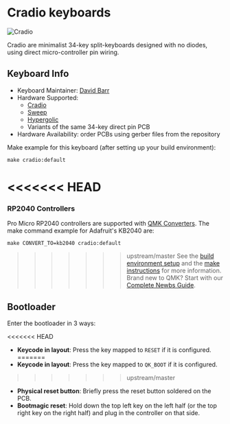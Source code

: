 # Cradio keyboards

![Cradio](https://raw.githubusercontent.com/filterpaper/filterpaper.github.io/main/images/cradio.png)

Cradio are minimalist 34-key split-keyboards designed with no diodes, using direct micro-controller pin wiring.

## Keyboard Info

* Keyboard Maintainer: [David Barr](https://github.com/davidphilipbarr)
* Hardware Supported:
    * [Cradio](https://github.com/davidphilipbarr/36keys/tree/master/34Keys)
    * [Sweep](https://github.com/davidphilipbarr/Sweep)
    * [Hypergolic](https://github.com/davidphilipbarr/hypergolic)
    * Variants of the same 34-key direct pin PCB
* Hardware Availability: order PCBs using gerber files from the repository

Make example for this keyboard (after setting up your build environment):

    make cradio:default

<<<<<<< HEAD
=======
### RP2040 Controllers

Pro Micro RP2040 controllers are supported with [QMK Converters](https://docs.qmk.fm/#/feature_converters). The make command example for Adafruit's KB2040 are:

    make CONVERT_TO=kb2040 cradio:default

>>>>>>> upstream/master
See the [build environment setup](https://docs.qmk.fm/#/getting_started_build_tools) and the [make instructions](https://docs.qmk.fm/#/getting_started_make_guide) for more information. Brand new to QMK? Start with our [Complete Newbs Guide](https://docs.qmk.fm/#/newbs).

## Bootloader

Enter the bootloader in 3 ways:

<<<<<<< HEAD
* **Keycode in layout**: Press the key mapped to `RESET` if it is configured.
=======
* **Keycode in layout**: Press the key mapped to `QK_BOOT` if it is configured.
>>>>>>> upstream/master
* **Physical reset button**: Briefly press the reset button soldered on the PCB.
* **Bootmagic reset**: Hold down the top left key on the left half (or the top right key on the right half) and plug in the controller on that side.

